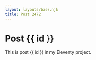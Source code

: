 ```yaml
---
layout: layouts/base.njk
title: Post 2472
---
```


# Post {{ id }}

This is post {{ id }} in my Eleventy project.

